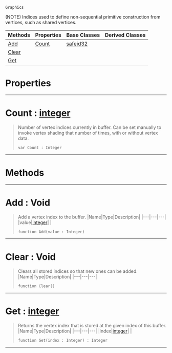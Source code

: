  `Graphics`

(NOTE) Indices used to define non-sequential primitive construction from vertices, such as shared vertices.

|Methods|Properties|Base Classes|Derived Classes|
|---|---|---|---|
|[ Add](https://github.com/PlasmaEngine/PlasmaDocs/blob/master/code_reference/class_reference/indexbuffer.markdown#add-void)|[ Count](https://github.com/PlasmaEngine/PlasmaDocs/blob/master/code_reference/class_reference/indexbuffer.markdown#count-plasma-engine-docume)|[safeid32](https://github.com/PlasmaEngine/PlasmaDocs/blob/master/code_reference/class_reference/safeid32.markdown)| |
|[ Clear](https://github.com/PlasmaEngine/PlasmaDocs/blob/master/code_reference/class_reference/indexbuffer.markdown#clear-void)| | | |
|[ Get](https://github.com/PlasmaEngine/PlasmaDocs/blob/master/code_reference/class_reference/indexbuffer.markdown#get-plasma-engine-document)| | | |


 #  Properties


---  
 #  Count : [integer](https://github.com/PlasmaEngine/PlasmaDocs/blob/master/code_reference/lightning_base_types/integer.markdown)

> Number of vertex indices currently in buffer. Can be set manually to invoke vertex shading that number of times, with or without vertex data.
> ``` lang=cpp, name=Lightning
> var Count : Integer


---  
 #  Methods


---  
 #  Add : Void

> Add a vertex index to the buffer.
> |Name|Type|Description|
> |---|---|---|
> |value|[integer](https://github.com/PlasmaEngine/PlasmaDocs/blob/master/code_reference/lightning_base_types/integer.markdown)| |
> ``` lang=cpp, name=Lightning
> function Add(value : Integer)
> ``` 


---  
 #  Clear : Void

> Clears all stored indices so that new ones can be added.
> |Name|Type|Description|
> |---|---|---|
> ``` lang=cpp, name=Lightning
> function Clear()
> ``` 


---  
 #  Get : [integer](https://github.com/PlasmaEngine/PlasmaDocs/blob/master/code_reference/lightning_base_types/integer.markdown)

> Returns the vertex index that is stored at the given index of this buffer.
> |Name|Type|Description|
> |---|---|---|
> |index|[integer](https://github.com/PlasmaEngine/PlasmaDocs/blob/master/code_reference/lightning_base_types/integer.markdown)| |
> ``` lang=cpp, name=Lightning
> function Get(index : Integer) : Integer
> ``` 


---  
 

 